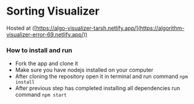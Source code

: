 Sorting Visualizer
==================

Hosted at ([https://algo-visualizer-tarsh.netlify.app/](https://algorithm-visualizer-error-69.netlify.app/))

### How to install and run

*   Fork the app and clone it
*   Make sure you have nodejs installed on your computer
*   After cloning the repository open it in terminal and run command ```npm install```
*   After previous step has completed installing all dependencies run command ```npm start```
